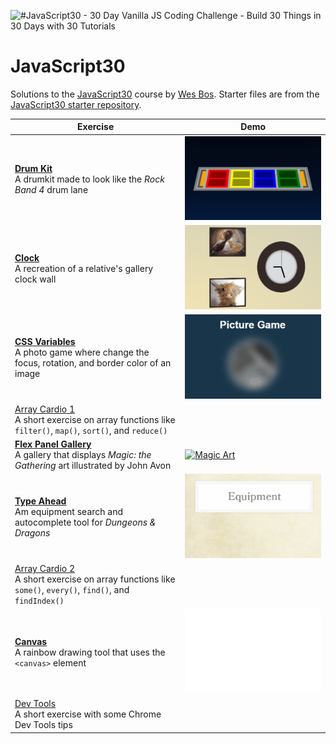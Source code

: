![#JavaScript30 - 30 Day Vanilla JS Coding Challenge - Build 30 Things in 30 Days with 30 Tutorials](https://javascript30.com/images/JS3-social-share.png) 

# JavaScript30

Solutions to the [JavaScript30](https://javascript30.com) course by [Wes Bos](https://github.com/wesbos). Starter files are from the [JavaScript30 starter repository](https://github.com/wesbos/JavaScript30).

Exercise | Demo
--------------|--------------
[**Drum Kit**](exercises/01-drum-kit)<br>A drumkit made to look like the *Rock Band 4* drum lane|[![Drum Kit](images/drumkit.gif)](https://kylejrp-drumkit.netlify.app/)
[**Clock**](exercises/02-clock)<br>A recreation of a relative's gallery clock wall|[![Clock Wall](images/clockwall.gif)](https://kylejrp-clock-wall.netlify.app/)
[**CSS Variables**](exercises/03-css-variables)<br>A photo game where change the focus, rotation, and border color of an image|[![Photo Game](images/photogame.gif)](https://kylejrp-photo-game.netlify.app/)
[Array Cardio 1](exercises/04-array-cardio-1/script.js)<br>A short exercise on array functions like `filter()`, `map()`, `sort()`, and `reduce()`|
[**Flex Panel Gallery**](exercises/05-flex-panel-gallery)<br>A gallery that displays *Magic: the Gathering* art illustrated by John Avon|[![Magic Art](images/magicart.gif)](https://kylejrp-magic-art.netlify.app/)
[**Type Ahead**](exercises/06-type-ahead)<br>Am equipment search and autocomplete tool for *Dungeons & Dragons*|[![Equipment Search](images/dndequipment.gif)](https://kylejrp-dnd-equipment.netlify.app/)
[Array Cardio 2](exercises/07-array-cardio-2/script.js)<br>A short exercise on array functions like `some()`, `every()`, `find()`, and `findIndex()`|
[**Canvas**](exercises/08-canvas)<br>A rainbow drawing tool that uses the `<canvas>` element|[![Canvas](images/canvas.gif)](https://kylejrp-canvas.netlify.app/)
[Dev Tools](exercises/09-dev-tools)<br>A short exercise with some Chrome Dev Tools tips|